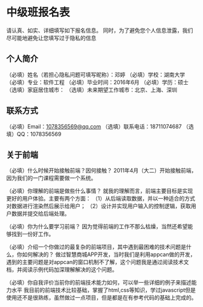 # 中级班报名表

请认真、如实、详细填写如下报名信息。
同时，为了避免您个人信息泄露，我们尽可能地避免让您填写过于隐私的信息

## 个人简介

（必填）姓名（若担心隐私问题可填写昵称）：邓婷
（必填）学校：湖南大学
（必填）专业：软件工程
（必填）毕业时间：2016年6月
（必填）学历：硕士
（选填）家庭居住城市：
（选填）未来期望工作城市：北京、上海、深圳

## 联系方式

（必填）Email：1078356569@qq.com
（选填）联系电话：18711074687
（选填）QQ：1078356569

## 关于前端

（必填）什么时候开始接触前端？因何接触？
        2011年4月（大二）开始接触前端，因为我们的一门课程需要做一个系统。

（必填）你理解的前端是做些什么事情？
        就我的理解而言，前端主要目标是实现更好的用户体验。主要有两个方面：
        （1）从后端读取数据，并以一种适合的方式对数据进行渲染然后展示给用户；
        （2）设计并实现用户输入的控制逻辑，获取用户数据并提交给后端处理。

（必填）你为什么要学习前端？
       因为觉得前端的工作不那么枯燥，当然还希望能够找到一份好工作。

（必填）介绍一个你做过的最复杂的前端项目，其中遇到最困难的技术问题是什么，你如何解决的？
       做过智慧商城APP开发，当时我们是利用appcan做的开发，遇到的主要问题是对appcan的窗口机制不了解，这个问题我是通过阅读技术文档，并阅读示例代码加深理解解决的这个问题。

（必填）你自我评价当前你的前端技术能力如何，可以举一些详细的例子来描述能力水平
     我目前的前端技术比较基础，掌握了html,css等知识，学过javascript但是使用还不是很熟练，虽然做过一点项目，但是都是在有参考代码的基础上完成的。
